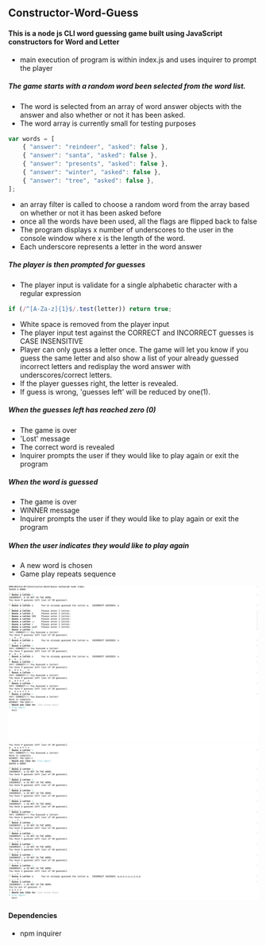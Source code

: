 ## Constructor-Word-Guess


#### This is a node js CLI word guessing game built using JavaScript constructors for Word and Letter
* main execution of program is within index.js and uses inquirer to prompt the player

##### The game starts with a random word been selected from the word list. 
* The word is selected from an array of word answer objects with the answer and also whether or not it has been asked.
* The word array is currently small for testing purposes
```javascript
var words = [
    { "answer": "reindeer", "asked": false },
    { "answer": "santa", "asked": false },
    { "answer": "presents", "asked": false },
    { "answer": "winter", "asked": false },
    { "answer": "tree", "asked": false },
];
```
* an array filter is called to choose a random word from the array based on whether or not it has been asked before
* once all the words have been used, all the flags are flipped back to false
* The program displays x number of underscores to the user in the console window where x is the length of the word.
* Each underscore represents a letter in the word answer

##### The player is then prompted for guesses
* The player input is validate for a single alphabetic character with a regular expression
```javascript
if (/^[A-Za-z]{1}$/.test(letter)) return true;
```
* White space is removed from the player input
* The player input test against the CORRECT and INCORRECT guesses is CASE INSENSITIVE
* Player can only guess a letter once. The game will let you know if you guess the same letter and also show a list of your already guessed incorrect letters and redisplay the word answer with underscores/correct letters.  
* If the player guesses right, the letter is revealed.
* If guess is wrong, 'guesses left' will be reduced by one(1).


##### When the guesses left has reached zero (0)
* The game is over
* 'Lost' message 
* The correct word is revealed
* Inquirer prompts the user if they would like to play again or exit the program

##### When the word is guessed
* The game is over
* WINNER message 
* Inquirer prompts the user if they would like to play again or exit the program

##### When the user indicates they would like to play again
* A new word is chosen
* Game play repeats sequence

![WG1](ConstructorWordGuess1.png)
![WG2](ConstructorWordGuess2.png)

#### Dependencies
 * npm inquirer

